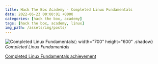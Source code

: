 ```yaml
---
title: Hack The Box Academy - Completed Linux Fundamentals
date: 2022-06-23 00:00:01 +0000
categories: [hack the box, academy]
tags: [hack the box, academy, linux]
img_path: /assets/img/posts/
---
```


![Completed Linux Fundamentals](htba-completed-linux-fundamentals.png){: width="700" height="600" .shadow}
_Completed Linux Fundamentals_

[Completed Linux Fundamentals achievement](https://academy.hackthebox.com/achievement/636614/18)